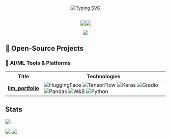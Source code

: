 <p align="center">
<a href="https://github.com/daniela-veloz">
    <img src="https://readme-typing-svg.demolab.com?font=Georgia&size=18&duration=2000&pause=100&color=FFFFFF&multiline=true&width=500&height=80&lines=Daniela+Veloz;Staff+Software+Engineer;Full+Stack+Development+%7C+LLMs+%7C+GenAI+%7C+MLOps" alt="Typing SVG" />
</a>
<br/><br/>

</a>
<p align="center">
<a href="https://www.linkedin.com/in/daniela-veloz"><img src="https://img.shields.io/badge/-Linkedin-blue?style=flat-square&logo=linkedin"></a><a href="mailto:daniela.veloz@gmail.com"><img src="https://img.shields.io/badge/-Email-red?style=flat-square&logo=gmail&logoColor=white"></a>
</p>

<p align="center">
<a href="https://github.com/daniela-veloz">
    <img src="https://github-stats-alpha.vercel.app/api?username=daniela-veloz&cc=22272e&tc=37BCF6&ic=fff&bc=0000">
</a>
</p>

## 🚀 Open-Source Projects

### 🤖 AI/ML Tools & Platforms
|Title | Technologies|
|--|--|
| [**llm_portfolio**](https://github.com/daniela-veloz/llm_portfolio) | ![HuggingFace](https://img.shields.io/badge/HuggingFace-black?style=flat-square&logo=huggingface) ![TensorFlow](https://img.shields.io/badge/TF-black?style=flat-square&logo=tensorflow) ![Keras](https://img.shields.io/badge/Keras-black?style=flat-square&logo=keras) ![Gradio](https://img.shields.io/badge/Gradio-black?style=flat-square&logo=gradio) ![Pandas](https://img.shields.io/badge/Pandas-black?style=flat-square&logo=pandas) ![W&B](https://img.shields.io/badge/W&B-black?style=flat-square&logo=wandb) ![Python](https://img.shields.io/badge/Python-black?style=flat-square&logo=python)


## Stats

![](http://github-profile-summary-cards.vercel.app/api/cards/profile-details?username=daniela-veloz&theme=dracula)

![](http://github-profile-summary-cards.vercel.app/api/cards/repos-per-language?username=daniela-veloz&theme=dracula)
![](http://github-profile-summary-cards.vercel.app/api/cards/most-commit-language?username=daniela-veloz&theme=dracula)
